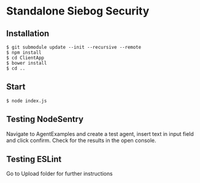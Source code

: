 # Standalone Siebog Security 

## Installation 

```
$ git submodule update --init --recursive --remote
$ npm install
$ cd ClientApp
$ bower install
$ cd ..
```

## Start

```
$ node index.js
```

## Testing NodeSentry

Navigate to AgentExamples and create a test agent, insert text in input field and click confirm. 
Check for the results in the open console.

## Testing ESLint

Go to Upload folder for further instructions

